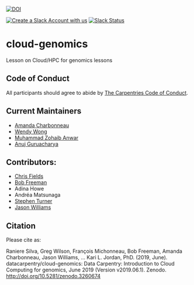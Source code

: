 [![DOI](https://zenodo.org/badge/DOI/10.5281/zenodo.3260674.svg)](https://doi.org/10.5281/zenodo.3260674)

[![Create a Slack Account with us](https://img.shields.io/badge/Create_Slack_Account-The_Carpentries-071159.svg)](https://swc-slack-invite.herokuapp.com/)
[![Slack Status](https://img.shields.io/badge/Slack_Channel-dc--genomics--cloud-E01563.svg)](https://swcarpentry.slack.com/messages/C9WDV4C9W)

# cloud-genomics

Lesson on Cloud/HPC for genomics lessons

## Code of Conduct

All participants should agree to abide by [The Carpentries Code of Conduct](https://docs.carpentries.org/topic_folders/policies/index_coc.html).

## Current Maintainers
- [Amanda Charbonneau](https://github.com/ACharbonneau)
- [Wendy Wong](https://github.com/shukwong)
- [Muhammad Zohaib Anwar](https://github.com/anwarMZ)
- [Anuj Guruacharya](https://github.com/anuj2054)

## Contributors:
- [Chris Fields](http://www.bioperl.org/wiki/User:Cjfields)
- [Bob Freeman](http://scholar.harvard.edu/bobfreeman)
- Adina Howe
- Andréa Matsunaga
- [Stephen Turner](https://twitter.com/genetics_blog)
- [Jason Williams](https://twitter.com/JasonWilliamsNY)


## Citation

Please cite as:

Raniere Silva, Greg Wilson, François Michonneau, Bob Freeman, Amanda Charbonneau, Jason Williams, … Kari L. Jordan, PhD. (2019, June). datacarpentry/cloud-genomics: Data Carpentry: Introduction to Cloud Computing for genomics, June 2019 (Version v2019.06.1). Zenodo. http://doi.org/10.5281/zenodo.3260674
